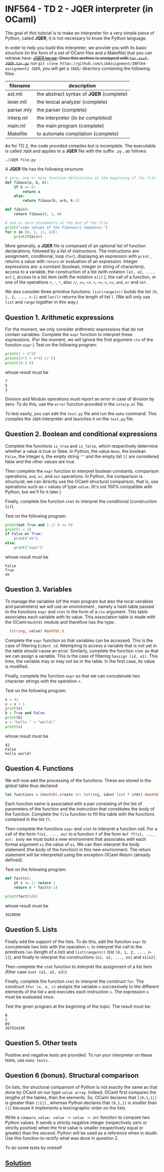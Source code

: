 # INF564 - TD 2 - JQER interpreter (in OCaml)

The goal of this tutorial is to make an interpreter for a very simple piece of Python, called **JQER**; it is not necessary to know the Python language.

In order to help you build this interpreter, we provide you with its basic structure (in the form of a set of OCaml files and a Makefile) that you can retrieve here: <s>[JQER.tar.gz](https://www.enseignement.polytechnique.fr/informatique/INF564/td/2-ocaml/JQER.tar.gz). Once this archive is unzipped with `tar zxvf JQER.tar.gz`</s> run `git clone https://github.com/LibAssignment/INF564-assignment2 JQER`, you will get a `JQER/` directory containing the following files:

filename   | description
-----------|-----------------------------------------------
ast.mli    | the abstract syntax of **JQER** (complete)
lexer.mll  | the lexical analyzer (complete)
parser.mly | the parser (complete)
interp.ml  | the interpreter (*to be completed*)
main.ml    | the main program (complete)
Makefile   | to automate compilation (complete)

As for TD 2, the code provided compiles but is incomplete. The executable is called `JQER` and applies to a **JQER** file with the suffix `.py` , as follows:
```shell
./JQER file.py
```

A **JQER** file has the following structure:
```python
# zero, one or more function definitions at the beginning of the file
def fibaux(a, b, k):
    if k == 0:
        return a
    else:
        return fibaux(b, a+b, k-1)

def fib(n):
    return fibaux(0, 1, n)

# one or more statements at the end of the file
print("some values of the Fibonacci sequence:")
for n in [0, 1, 11, 42]:
    print(fib(n))
```

More generally, a **JQER** file is composed of an optional list of function declarations, followed by a list of instructions. The instructions are: assignment, conditional, loop (`for`), displaying an expression with `print` , returns a value with `return` or evaluation of an expression. Integer expressions are: a constant (boolean, integer or string of characters), access to a variable, the construction of a list (with notation `[e1, e2, ..., en]` ), access to a list item (with the notation `e[i]` ), the call of a function, or one of the operations `+`, `-`, `*`, also `//`, `==`, `<>`, `<`, `<=`, `>`, `>=`, `and`, `or` and `not`.

We also consider three primitive functions: `list(range(n))` builds the list `[0, 1, 2, ..., n-1]` and `len(l)` returns the length of list `l`. (We will only use `list` and `range` together in this way.)

## Question 1. Arithmetic expressions
For the moment, we only consider arithmetic expressions that do not contain variables. Complete the `expr` function to interpret these expressions. (For the moment, we will ignore the first argument `ctx` of the function `expr`.) Test on the following program:
```python
print(1 + 2*3)
print((3*3 + 4*4) // 5)
print(10-3-4)
```
whose result must be
```
7
5
3
```

Division and Modulo operations must report an error in case of division by zero. To do this, use the `error` function provided in the `interp.ml` file.

To test easily, you can edit the `test.py` file and run the `make` command. This compiles the `JQER` interpreter and launches it on the `test.py` file.

## Question 2. Boolean and conditional expressions
Complete the functions `is_true` and `is_false`, which respectively determine whether a value is true or false. In Python, the value `None`, the boolean `False`, the integer `0`, the empty string `""` and the empty list `[]` are considered false and the other values ​​are true.

Then complete the `expr` function to interpret boolean constants, comparison operations, `and`, `or`, and `not` operations. In Python, the comparison is structural; we can directly use the OCaml structural comparison, that is, use operations such as `<` values ​​of type `value`. (It's not 100% compatible with Python, but we'll fix it later.)

Finally, complete the function `stmt` to interpret the conditional (construction `Sif`).

Test on the following program:
```python
print(not True and 1 // 0 == 0)
print(1 < 2)
if False or True:
    print("ok")
else:
    print("oops")
```
whose result must be
```
False
True
ok
```

## Question 3. Variables
To manage the variables (of the main program but also the local variables and parameters) we will use an environment , namely a hash table passed to the functions `expr` and `stmt` in the form of a `ctx` argument. This table associates each variable with its value. This association table is made with the OCaml `Hashtbl` module and therefore has the type:
```ocaml
  (string, value) Hashtbl.t
```

Complete the `expr` function so that variables can be accessed. This is the case of filtering `Eident id`. Attempting to access a variable that is not yet in the table should cause an error. Similarly, complete the function `stmt` so that we can assign a variable. This is the case of filtering `Sassign (id, e1)`. This time, the variable may or may not be in the table. In the first case, its value is modified.

Finally, complete the function `expr` so that we can concatenate two character strings with the operation `+`.

Test on the following program:
```python
x = 41
x = x + 1
print(x)
b = True and False
print(b)
s = "hello " + "world!"
print(s)
```
whose result must be
```
42
False
hello world!
```

## Question 4. Functions
We will now add the processing of the functions. These are stored in the global table thus declared:
```ocaml
let functions = (Hashtbl.create 16: (string, ident list * stmt) Hashtbl.t)
```

Each function name is associated with a pair consisting of the list of parameters of the function and the instruction that constitutes the body of the function. Complete the `file` function to fill this table with the functions contained in the list `fl`.

Then complete the functions `expr` and `stmt` to interpret a function call. For a call of the form `f(e1, ..., en)` to a function `f` of the form `def ff(x1, ..., xn): body` we must build a new environment that associates with each formal argument `xi` the value of `ei`. We can then interpret the body statement (the body of the function) in this new environment. The return statement will be interpreted using the exception OCaml Return (already defined).

Test on the following program:
```python
def fact(n):
    if n <= 1: return 1
    return n * fact(n-1)

print(fact(10))
```
whose result must be
```
3628800
```

## Question 5. Lists
Finally add the support of the lists. To do this, add the function `expr` to concatenate two lists with the operation `+`, to interpret the call to the primitives `len` (length of a list) and `list(range(n))` (list `[0, 1, 2, ..., n-1]`), and finally to interpret the constructions `[e1, e2, ..., en]` and `e1[e2]`.

Then complete the `stmt` function to interpret the assignment of a list item (filter case `Sset (e1, e2, e3)`).

Finally, complete the function `stmt` to interpret the construct `for`. The construct `Sfor (x, e, s)` assigns the variable `x` successively to the different elements of the list `e` and executes each instruction `s`. The expression `e` must be evaluated once.

Test the given program at the beginning of the topic. The result must be:
```
0
1
89
267914296
```

## Question 5. Other tests
Positive and negative tests are provided. To run your interpreter on these tests, use `make tests` .

## Question 6 (bonus). Structural comparison
On lists, the structural comparison of Python is not exactly the same as that done by OCaml on our type `value array`. Indeed, OCaml first compares the lengths of the tables, then the elements. So, OCaml declares that `[|0;1;1|]` is greater than `[|1|]` , whereas Python declares that `[0,1,1]` is smaller than `[1]` because it implements a lexicographic order on the lists.

Write a `compare_value: value -> value -> int` function to compare two Python values. It sends a strictly negative integer (respectively zero or strictly positive) when the first value is smaller (respectively equal or greater) than the second. Python will be used as a reference when in doubt. Use this function to rectify what was done in question 2.

To do some tests by oneself

## [Solution](https://www.enseignement.polytechnique.fr/informatique/INF564/td/2-ocaml/corrige/interp.ml.html)
